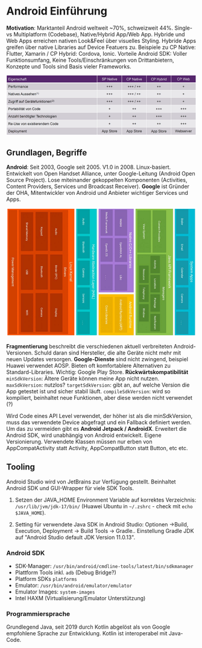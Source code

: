 # Android Einführung

**Motivation**: Marktanteil Android weltweit ~70%, schweizweit 44%. Single- vs Multiplatform (Codebase), Native/Hybrid App/Web App. Hybride und Web Apps erreichen nativen Look&Feel über visuelles Styling. Hybride Apps greifen über native Libraries auf Device Featuers zu. Beispiele zu CP Native: Flutter, Xamarin / CP Hybrid: Cordova, Ionic. Vorteile Android SDK: Voller Funktionsumfang, Keine Tools/Einschränkungen von Drittanbietern, Konzepte und Tools sind Basis vieler Frameworks. 

![](html/res/apps-ansaetze.png)

## Grundlagen, Begriffe

**Android**: Seit 2003, Google seit 2005. V1.0 in 2008. Linux-basiert. Entwickelt von Open Handset Alliance, unter Google-Leitung (Android Open Source Project). Lose miteinander gekoppelten Komponenten (Activities, Content Providers, Services und Broadcast Receiver). **Google** ist Gründer der OHA, Mitentwickler von Android und Anbieter wichtiger Services und Apps.

![](html/res/android-os.png)

**Fragmentierung** beschreibt die verschiedenen aktuell verbreiteten Android-Versionen. Schuld daran sind Hersteller, die alte Geräte nicht mehr mit neuen Updates versorgen. **Google-Dienste** sind nicht zwingend, beispiel Huawei verwendet AOSP. Bieten oft komfortablere Alternativen zu Standard-Libraries. Wichtig: Google Play Store. **Rückwärtskompatibilität** `minSdkVersion`: Ältere Geräte können meine App nicht nutzen. `maxSdkVersion`: nutzlos? `targetSdkVersion`: gibt an, auf welche Version die App getestet ist und sicher stabil läuft. `compileSdkVersion`: wird so kompiliert, beinhaltet neue Funktionen, aber diese werden nicht verwendet (?)

Wird Code eines API Level verwendet, der höher ist als die minSdkVersion, muss das verwendete Device abgefragt und ein Fallback definiert werden. Um das zu vermeiden gibt es **Android Jetpack / AndroidX**. Erweitert die Android SDK, wird unabhängig von Android entwickelt. Eigene Versionierung. Verwendete Klassen müssen nur erben von AppCompatActivity statt Activity, AppCompatButton statt Button, etc etc.

## Tooling

Android Studio wird von JetBrains zur Verfügung gestellt. Beinhaltet Android SDK und GUI-Wrapper für viele SDK Tools. 

1. Setzen der JAVA_HOME Environment Variable auf korrektes Verzeichnis: `/usr/lib/jvm/jdk-17/bin/` (Huawei Ubuntu in `~/.zshrc` - check mit `echo $JAVA_HOME`).

2. Setting für verwendete Java SDK in Android Studio: Optionen ->Build, Execution, Deployment -> Build Tools -> Gradle.. Einstellung Gradle JDK auf "Android Studio default JDK Version 11.0.13".

### Android SDK

- SDK-Manager:  `/usr/bin/android/cmdline-tools/latest/bin/sdkmanager`
- Plattform Tools inkl. `adb` (Debug Bridge?)
- Platform SDKs  `platforms`
- Emulator:  `/usr/bin/android/emulator/emulator`
- Emulator Images:  `system-images`
- Intel HAXM (Virtualisierung/Emulator Unterstützung)

### Programmiersprache

Grundlegend Java, seit 2019 durch Kotlin abgelöst als von Google empfohlene Sprache zur Entwicklung. Kotlin ist interoperabel mit Java-Code.
